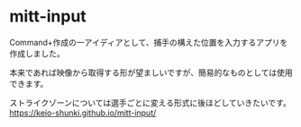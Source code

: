 # mitt-input

Command+作成の一アイディアとして、捕手の構えた位置を入力するアプリを作成しました。

本来であれば映像から取得する形が望ましいですが、簡易的なものとしては使用できます。

ストライクゾーンについては選手ごとに変える形式に後ほどしていきたいです。
https://keio-shunki.github.io/mitt-input/
